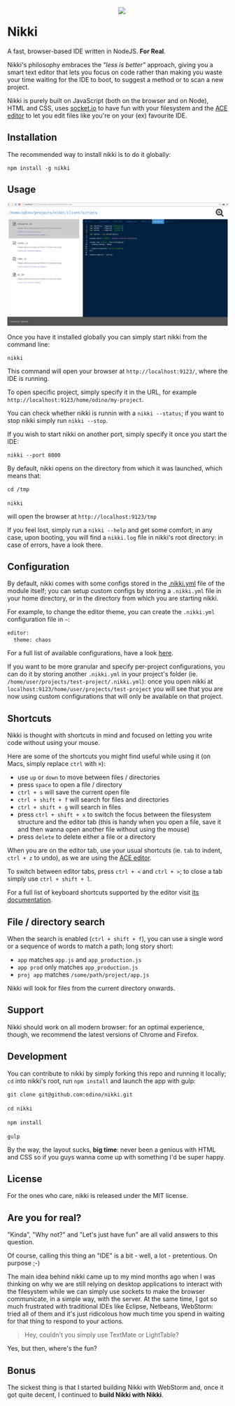 <img align="right" width="250px" src="http://openclipart.org/people/FEN/FEN_Bad_hair_day.svg" />

# Nikki

A fast, browser-based IDE written in NodeJS. **For Real**.

Nikki's philosophy embraces the *"less is better"* approach, giving
you a smart text editor that lets you focus on code rather than
making you waste your time waiting for the IDE to boot, to
suggest a method or to scan a new project.

Nikki is purely built on JavaScript (both on the browser
and on Node), HTML and CSS, uses [socket.io](http://socket.io/)
to have fun with your filesystem and the
[ACE editor](http://ace.c9.io/) to let you edit files
like you're on your (ex) favourite IDE.

## Installation

The recommended way to install nikki is to do it
globally:

```
npm install -g nikki
```

## Usage

[![ScreenShot](https://raw.githubusercontent.com/odino/nikki/master/bin/images/nikki-ss.png?token=328420__eyJzY29wZSI6IlJhd0Jsb2I6b2Rpbm8vbmlra2kvbWFzdGVyL2Jpbi9pbWFnZXMvbmlra2kuZ2lmIiwiZXhwaXJlcyI6MTQwMzk4MDA4N30%3D--df43445fcfba173ae878bc6447c1169b61bc59cf)](https://raw.githubusercontent.com/odino/nikki/master/bin/images/nikki-ss.png?token=328420__eyJzY29wZSI6IlJhd0Jsb2I6b2Rpbm8vbmlra2kvbWFzdGVyL2Jpbi9pbWFnZXMvbmlra2kuZ2lmIiwiZXhwaXJlcyI6MTQwMzk4MDA4N30%3D--df43445fcfba173ae878bc6447c1169b61bc59cf)

Once you have it installed globally you can simply
start nikki from the command line:

```
nikki
```

This command will open your browser at `http://localhost:9123/`,
where the IDE is running.

To open specific project, simply specify it in the URL, for
example `http://localhost:9123/home/odino/my-project`.

You can check whether nikki is runnin with a `nikki --status`;
if you want to stop nikki simply run `nikki --stop`.

If you wish to start nikki on another port, simply specify it
once you start the IDE:

```
nikki --port 8000
```

By default, nikki opens on the directory from which it was launched,
which means that:

```
cd /tmp

nikki
```

will open the browser at `http://localhost:9123/tmp`

If you feel lost, simply run a `nikki --help` and get some comfort;
in any case, upon booting, you will find a `nikki.log` file
in nikki's root directory: in case of errors, have a look there.

## Configuration

By default, nikki comes with some configs stored
in the [.nikki.yml](https://github.com/odino/nikki/blob/master/.nikki.yml)
file of the module itself; you can setup custom
configs by storing a `.nikki.yml` file in your home
directory, or in the directory from which you are starting
nikki.

For example, to change the editor theme, you can
create the `.nikki.yml` configuration file in `~`:

```
editor:
  theme: chaos
```

For a full list of available configurations, have
a look [here](https://github.com/odino/nikki/blob/master/.nikki.yml).

If you want to be more granular and specify
per-project configurations, you can do it by
storing another `.nikki.yml` in your project's
folder (ie. `/home/user/projects/test-project/.nikki.yml`):
once you open nikki at `localhost:9123/home/user/projects/test-project`
you will see that you are now using custom configurations
that will only be available on that project.

## Shortcuts

Nikki is thought with shortcuts in mind and focused on letting
you write code without using your mouse.

Here are some of the shortcuts you might find useful
while using it (on Macs, simply replace `ctrl` with `⌘`):

* use `up` or `down` to move between files / directories
* press `space` to open a file / directory
* `ctrl + s` will save the current open file
* `ctrl + shift + f` will search for files and directories
* `ctrl + shift + g` will search in files
* press `ctrl + shift + x` to switch the focus between the filesystem structure
and the editor tab (this is handy when you open a file, save it and then
wanna open another file without using the mouse)
* press `delete` to delete either a file or a directory

When you are on the editor tab, use your usual shortcuts
(ie. `tab` to indent, `ctrl + z` to undo), as we are using
the [ACE editor](http://ace.c9.io/#nav=about).

To switch between editor tabs, press `ctrl + <` and `ctrl + >`;
to close a tab simply use `ctrl + shift + l`.

For a full list of keyboard shortcuts supported by the
editor visit [its documentation](https://github.com/ajaxorg/ace/wiki/Default-Keyboard-Shortcuts).

## File / directory search

When the search is enabled (`ctrl + shift + f`),
you can use a single word or a
sequence of words to match a path; long story short:

* `app` matches `app.js` and `app_production.js`
* `app prod` only matches `app_production.js`
* `proj app` matches `/some/path/project/app.js`

Nikki will look for files from the current
directory onwards.

## Support

Nikki should work on all modern browser: for an optimal
experience, though, we recommend the latest versions of
Chrome and Firefox.

## Development

You can contribute to nikki by simply forking this repo and
running it locally; `cd` into nikki's root, run `npm install`
and launch the app with gulp:

```
git clone git@github.com:odino/nikki.git

cd nikki

npm install

gulp
```

By the way, the layout sucks, **big time**: never been a genious
with HTML and CSS so if you guys wanna come up with something I'd
be super happy.

## License

For the ones who care, nikki is released under the MIT license.

## Are you for real?

"Kinda", "Why not?" and "Let's just have fun" are all valid
answers to this question.

Of course, calling this thing an "IDE" is a bit - well, a lot -
pretentious. On purpose ;-)

The main idea behind nikki came up to my mind months ago
when I was thinking on why we are still relying on desktop
applications to interact with the filesystem while we can
simply use sockets to make the browser communicate, in a simple
way, with the server. At the same time, I got so much frustrated
with traditional IDEs like Eclipse, Netbeans, WebStorm: tried
all of them and it's just ridicolous how much time you spend in
waiting for that thing to respond to your actions.

> Hey, couldn't you simply use TextMate or LightTable?

Yes, but then, where's the fun?

## Bonus

The sickest thing is that I started building Nikki with WebStorm
and, once it got quite decent, I continued to **build Nikki with
Nikki**.